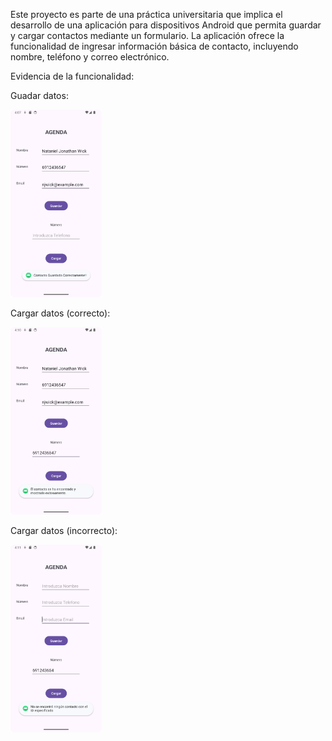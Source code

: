 Este proyecto es parte de una práctica universitaria que implica el desarrollo de una aplicación para dispositivos Android que permita guardar y cargar contactos mediante un formulario. 
La aplicación ofrece la funcionalidad de ingresar información básica de contacto, incluyendo nombre, teléfono y correo electrónico.

Evidencia de la funcionalidad:

Guadar datos:

<img src="01_Save.png" alt="Guardar datos" height="300">
  
Cargar datos (correcto):

<img src="02_Load_Sucess.png" alt="Cargar datos (correcto)" height="300">

Cargar datos (incorrecto):

<img src="03_Load_Fail.png" alt="Cargar datos (incorrecto)" height="300">
